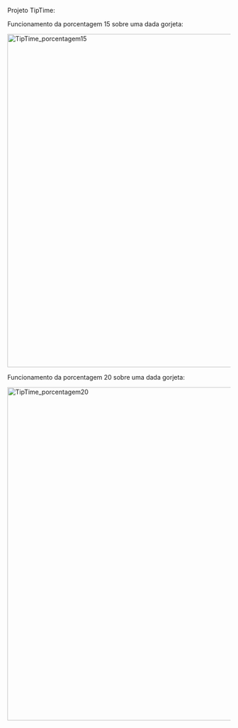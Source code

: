 Projeto TipTime:



Funcionamento da porcentagem 15 sobre uma dada gorjeta: 

<img width="1420" height="750" alt="TipTime_porcentagem15" src="https://github.com/user-attachments/assets/8dae9905-18bf-4bc1-9422-e39bbf9afd37" />

Funcionamento da porcentagem 20 sobre uma dada gorjeta: 

<img width="1422" height="750" alt="TipTime_porcentagem20" src="https://github.com/user-attachments/assets/cbd26a8e-d1cb-4ff8-bf65-d7b94cab9908" />
